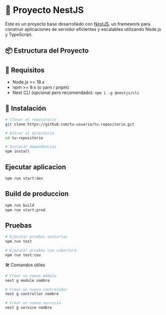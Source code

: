 # 🚀 Proyecto NestJS

Este es un proyecto base desarrollado con [NestJS](https://nestjs.com/), un framework para construir aplicaciones de servidor eficientes y escalables utilizando Node.js y TypeScript.

## 📦 Estructura del Proyecto


## 📄 Requisitos

- Node.js >= 18.x
- npm >= 9.x (o yarn / pnpm)
- Nest CLI (opcional pero recomendado): `npm i -g @nestjs/cli`

## 🚧 Instalación

```bash
# Clonar el repositorio
git clone https://github.com/tu-usuario/tu-repositorio.git

# Entrar al directorio
cd tu-repositorio

# Instalar dependencias
npm install
```

## Ejecutar aplicacion
```bash
npm run start:dev
```

## Build de produccion
```bash
npm run build
npm run start:prod
```

## Pruebas
```bash
# Ejecutar pruebas unitarias
npm run test

# Ejecutar pruebas con cobertura
npm run test:cov
```

🛠️ Comandos útiles
```bash
# Crear un nuevo módulo
nest g module nombre

# Crear un nuevo controlador
nest g controller nombre

# Crear un nuevo servicio
nest g service nombre
```

